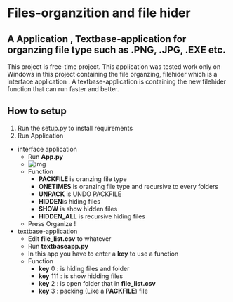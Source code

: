 # Files-organzition and file hider
## A Application , Textbase-application for organzing file type such as .PNG, .JPG, .EXE etc.

This project is free-time project. This application was tested work only on Windows
in this project containing the file organzing, filehider which is a interface application . A textbase-application is containing the new filehider function that can run faster and better.

##  How to setup
1. Run the setup.py to install requirements
2. Run Application
 * interface application
   * Run **App.py**
   * ![img](https://i.ibb.co/X7JS8nm/Screenshot-2024-06-20-000816.png)
   * Function
      * **PACKFILE** is oranzing file type
      * **ONETIMES** is oranzing file type and recursive to every folders
      * **UNPACK** is UNDO PACKFILE
      * **HIDDEN**is hiding files
      * **SHOW** is show hidden files
      * **HIDDEN_ALL** is recursive hiding files
   * Press Organize !
 * textbase-application
   * Edit **file_list.csv** to whatever   
   * Run **textbaseapp.py**
   * In this app you have to enter a **key** to use a function
   * Function
     * **key** 0 : is hiding files and folder
     * **key** 111 : is show hidding files
     * **key** 2 : is open folder that in **file_list.csv**
     * **key** 3 : packing (Like a **PACKFILE**) file 

